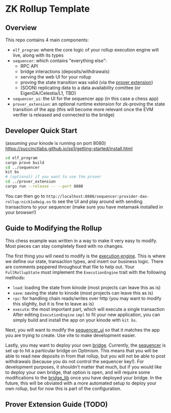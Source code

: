 # ZK Rollup Template
## Overview
This repo contains 4 main components:
- `elf_program`: where the core logic of your rollup execution engine will live, along with its types
- `sequencer`: which contains "everything else":
  - RPC API
  - bridge interactions (deposits/withdrawals)
  - serving the web UI for your rollup
  - proving the state transition was valid (via the [prover extension](./prover_extension/))
  - (SOON) replicating data to a data availability comittee (or EigenDA/Celestia/L1, TBD)
- `sequencer_ui`: the UI for the sequencer app (in this case a chess app)
- `prover_extension`: an optional runtime extension for zk-proving the state transition of the app (this will become more relevant once the EVM verifier is released and connected to the bridge)

## Developer Quick Start
(assuming your kinode is running on port 8080)
https://succinctlabs.github.io/sp1/getting-started/install.html
```bash
cd elf_program
cargo prove build
cd ../sequencer
kit bs
# (optional) if you want to use the prover
cd ../prover_extension
cargo run --release -- --port 8080
```
You can then go to `http://localhost:8080/sequencer:provider-dao-rollup:nick1udwig.os` to see the UI and play around with sending transactions to your sequencer (make sure you have metamask installed in your browser!)

## Guide to Modifying the Rollup
This chess example was written in a way to make it very easy to modify.
Most pieces can stay completely fixed with no changes.

The first thing you will need to modify is the [execution engine](./elf_program/src/engine.rs).
This is where we define our state, transaction types, and insert our business logic.
There are comments peppered throughout that file to help out.
Your `FullRollupState` must implement the `ExecutionEngine` trait with the following methods:
- `load`: loading the state from kinode (most projects can leave this as is)
- `save`: saving the state to kinode (most projects can leave this as is)
- `rpc`: for handling chain reads/writes over http (you may want to modify this slightly, but it is fine to leave as is)
- `execute`: the most important part, which will execute a single transaction
After editing `ExecutionEngine` `impl` to fit your new application, you can simply build and install the app on your kinode with `kit bs`.

Next, you will want to modify the [sequencer_ui](./sequencer_ui/) so that it matches the app you are trying to create.
Use vite to make development easier.

Lastly, you may want to deploy your own [bridge](https://github.com/kinode-dao/chess-bridge).
Currently, the [sequencer](./sequencer/sequencer/src/lib.rs) is set up to hit a particular bridge on Optimism.
This means that you will be able to read new deposits in from that rollup, but you will not be able to post withdrawals (because you do not control the sequencer key!).
For development purposes, it shouldn't matter that much, but if you would like to deploy your own bridge, that option is open, and will require some modifications to the [bridge_lib](./sequencer/sequencer/src/bridge_lib.rs) once you have deployed your bridge.
In the future, this will be obviated with a more automated setup to deploy your own rollup, but for now this is part of the configuration.

## Prover Extension Guide (TODO)
